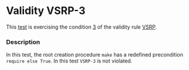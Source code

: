 # Validity VSRP-3

This [test](.) is exercising the condition [3](../Readme.md) of the validity rule [VSRP](../../vsrp/Readme.md).

### Description

In this test, the root creation procedure `make` has a redefined precondition `require else True`. In this test `VSRP-3` is not violated.
